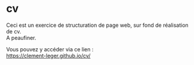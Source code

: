 # cv

Ceci est un exercice de structuration de page web, sur fond de réalisation de cv.  
A peaufiner.  

Vous pouvez y accéder via ce lien :  
https://clement-leger.github.io/cv/